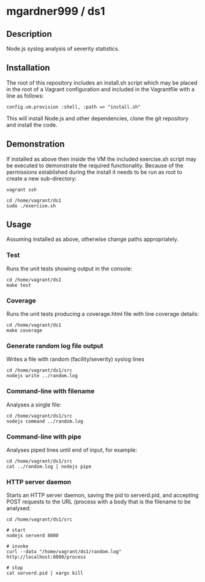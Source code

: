 # mgardner999 / ds1

## Description

Node.js syslog analysis of severity statistics.

## Installation

The root of this repository includes an install.sh script which may be placed in the root of a Vagrant configuration and included in the Vagrantfile with a line as follows:

    config.vm.provision :shell, :path => "install.sh"

This will install Node.js and other dependencies, clone the git repository and install the code. 

## Demonstration

If installed as above then inside the VM the included exercise.sh script may be executed to demonstrate the required functionality. Because of the permissions established during the install it needs to be run as root to create a new sub-directory:

    vagrant ssh
    
    cd /home/vagrant/ds1
    sudo ./exercise.sh
    
## Usage

Assuming installed as above, otherwise change paths appropriately.

### Test

Runs the unit tests showing output in the console:

    cd /home/vagrant/ds1
    make test

### Coverage

Runs the unit tests producing a coverage.html file with line coverage details:

    cd /home/vagrant/ds1
    make coverage
    
### Generate random log file output

Writes a file with random (facility/severity) syslog lines

    cd /home/vagrant/ds1/src
    nodejs write ../random.log

### Command-line with filename

Analyses a single file:

    cd /home/vagrant/ds1/src
    nodejs command ../random.log

### Command-line with pipe

Analyses piped lines until end of input, for example:

    cd /home/vagrant/ds1/src
    cat ../random.log | nodejs pipe

### HTTP server daemon

Starts an HTTP server daemon, saving the pid to serverd.pid, and accepting POST requests to the URL /process with a body that is the filename to be analysed:

    cd /home/vagrant/ds1/src
    
    # start
    nodejs serverd 8080
    
    # invoke
    curl --data "/home/vagrant/ds1/random.log" http://localhost:8080/process
    
    # stop
    cat serverd.pid | xargs kill

